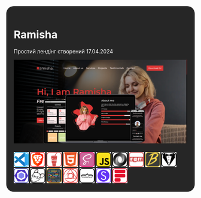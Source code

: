 <div style="background-color:#262626; padding:20px; border-radius:20px; color:#fff;">
    <h1>Ramisha</h1>
    <p>Простий лендінг створений 17.04.2024</p>
    <img src="./readme/screenshot.png" alt="screenshot"></img>
    <div style="padding-top:20px;">
        <img src="./readme/technologies/visualstudiocode.svg" alt="visualstudiocode" style="height:40px;">
        <img src="./readme/technologies/brave.svg" alt="brave" style="height:40px;">
        <img src="./readme/technologies/gulp.svg" alt="gulp" style="height:40px;">
        <img src="./readme/technologies/html5.svg" alt="html5" style="height:40px;">
        <img src="./readme/technologies/sass.svg" alt="sass" style="height:40px;">
        <img src="./readme/technologies/javascript.svg" alt="javascript" style="height:40px;">
        <img src="./readme/technologies/json.svg" alt="json" style="height:40px;">
        <img src="./readme/technologies/npm.svg" alt="npm" style="height:40px;">
        <img src="./readme/technologies/babel.svg" alt="babel" style="height:40px;">
        <img src="./readme/technologies/stylelint.svg" alt="stylelint" style="height:40px;">
        <img src="./readme/technologies/eslint.svg" alt="eslint" style="height:40px;">
        <img src="./readme/technologies/editorconfig.svg" alt="editorconfig" style="height:40px;">
        <img src="./readme/technologies/prettier.svg" alt="prettier" style="height:40px;">
        <img src="./readme/technologies/postcss.svg" alt="postcss" style="height:40px;">
        <img src="./readme/technologies/mustache.svg" alt="mustache" style="height:40px;">
        <img src="./readme/technologies/swiper.svg" alt="swiper" style="height:40px;">
        <img src="./readme/technologies/formspree.svg" alt="formspree" style="height:40px;">
    </div>
</div>
